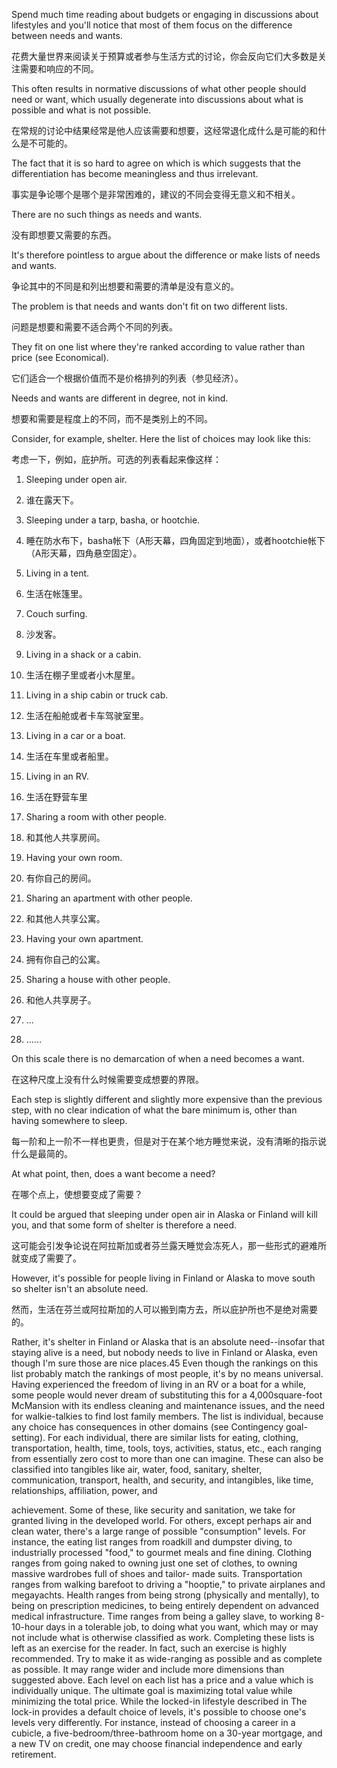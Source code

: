 Spend much time reading about budgets or engaging in discussions about
lifestyles and you'll notice that most of them focus on the difference between
needs  and  wants.  

花费大量世界来阅读关于预算或者参与生活方式的讨论，你会反向它们大多数是关注需要和响应的不同。

This  often  results  in  normative  discussions  of  what  other
people  should  need  or  want,  which  usually  degenerate  into  discussions  about
what is possible and what is not possible.

在常规的讨论中结果经常是他人应该需要和想要，这经常退化成什么是可能的和什么是不可能的。

The  fact  that  it  is  so  hard  to  agree  on  which  is  which  suggests  that  the
differentiation has become meaningless and thus irrelevant.

事实是争论哪个是哪个是非常困难的，建议的不同会变得无意义和不相关。

There are no such things as needs and wants.

没有即想要又需要的东西。

It's therefore pointless to argue about the difference or make lists of needs
and wants. 

争论其中的不同是和列出想要和需要的清单是没有意义的。

The problem is that needs and wants don't fit on two different lists.

问题是想要和需要不适合两个不同的列表。

They fit on one list where they're ranked according to value rather than price (see
Economical).

它们适合一个根据价值而不是价格排列的列表（参见经济）。

 Needs and wants are different in degree, not in kind.

想要和需要是程度上的不同，而不是类别上的不同。

Consider, for example, shelter. Here the list of choices may look like this:

考虑一下，例如，庇护所。可选的列表看起来像这样：

1.  Sleeping under open air.

1. 谁在露天下。

2.  Sleeping under a tarp, basha, or hootchie.

2. 睡在防水布下，basha帐下（A形天幕，四角固定到地面），或者hootchie帐下（A形天幕，四角悬空固定）。

3.  Living in a tent.

3. 生活在帐篷里。

4.  Couch surfing.

4. 沙发客。

5.  Living in a shack or a cabin.

5. 生活在棚子里或者小木屋里。

6.  Living in a ship cabin or truck cab.

6. 生活在船舱或者卡车驾驶室里。

7.  Living in a car or a boat.

7. 生活在车里或者船里。

8.  Living in an RV.

8. 生活在野营车里

9.  Sharing a room with other people.
9. 和其他人共享房间。
10.  Having your own room.
10. 有你自己的房间。
11.  Sharing an apartment with other people.
11. 和其他人共享公寓。
12.  Having your own apartment.
12. 拥有你自己的公寓。
13.  Sharing a house with other people.
13. 和他人共享房子。
14.  ...
14. ……


On this scale there is no demarcation of when a need becomes a want. 

在这种尺度上没有什么时候需要变成想要的界限。

Each
step is slightly different and slightly more expensive than the previous step, with
no clear indication of what the bare minimum is, other than having somewhere
to sleep. 

每一阶和上一阶不一样也更贵，但是对于在某个地方睡觉来说，没有清晰的指示说什么是最简的。

At what point, then, does a want become a need?

在哪个点上，使想要变成了需要？

It could be argued that sleeping under open air in Alaska or Finland will kill
you, and that some form of shelter is therefore a need. 

这可能会引发争论说在阿拉斯加或者芬兰露天睡觉会冻死人，那一些形式的避难所就变成了需要了。

However, it's possible for
people living in Finland or Alaska to move south so shelter isn't an absolute
need. 

然而，生活在芬兰或阿拉斯加的人可以搬到南方去，所以庇护所也不是绝对需要的。

Rather, it's shelter in Finland or Alaska that is an absolute need--insofar
that staying alive is a need, but nobody needs to live in Finland or Alaska, even
though I'm sure those are nice places.45
Even though the rankings on this list probably match the rankings of most
people, it's by no means universal. Having experienced the freedom of living in
an RV or a boat for a while, some people would never dream of substituting this
for a 4,000square-foot McMansion with its endless cleaning and maintenance
issues, and the need for walkie-talkies to find lost family members. The list is
individual,  because  any  choice  has  consequences  in  other  domains  (see
Contingency goal-setting).
For each individual, there are similar lists for eating, clothing, transportation,
health, time, tools, toys, activities, status, etc., each ranging from essentially zero
cost to more than one can imagine. These can also be classified into tangibles
like  air,  water,  food,  sanitary,  shelter,  communication,  transport,  health,  and
security,  and  intangibles,  like  time,  relationships,  affiliation,  power,  and

achievement. Some of these, like security and sanitation, we take for granted
living in the developed world. For others, except perhaps air and clean water,
there's a large range of possible "consumption" levels. For instance, the eating
list ranges from roadkill and dumpster diving, to industrially processed "food,"
to gourmet meals and fine dining. Clothing ranges from going naked to owning
just one set of clothes, to owning massive wardrobes full of shoes and tailor-
made suits. Transportation ranges from walking barefoot to driving a "hooptie,"
to private airplanes and megayachts. Health ranges from being strong (physically
and mentally), to being on prescription medicines, to being entirely dependent
on advanced medical infrastructure. Time ranges from being a galley slave, to
working 8-10-hour days in a tolerable job, to doing what you want, which may
or may not include what is otherwise classified as work.
Completing these lists is left as an exercise for the reader. In fact, such an
exercise is highly recommended. Try to make it as wide-ranging as possible and
as complete as possible. It may range wider and include more dimensions than
suggested above.
Each level on each list has a price and a value which is individually unique.
The ultimate goal is maximizing total value while minimizing the total price.
While the locked-in lifestyle described in The lock-in provides a default choice
of  levels,  it's  possible  to  choose  one's  levels  very  differently.  For  instance,
instead of choosing a career in a cubicle, a five-bedroom/three-bathroom home
on  a  30-year  mortgage,  and  a  new  TV  on  credit,  one  may  choose  financial
independence and early retirement.
